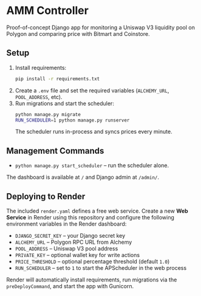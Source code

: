 # AMM Controller

Proof-of-concept Django app for monitoring a Uniswap V3 liquidity pool on Polygon and comparing price with Bitmart and Coinstore.

## Setup

1. Install requirements:
   ```bash
   pip install -r requirements.txt
   ```
2. Create a `.env` file and set the required variables (`ALCHEMY_URL`, `POOL_ADDRESS`, etc).
3. Run migrations and start the scheduler:
   ```bash
   python manage.py migrate
   RUN_SCHEDULER=1 python manage.py runserver
   ```
   The scheduler runs in-process and syncs prices every minute.

## Management Commands

- `python manage.py start_scheduler` – run the scheduler alone.

The dashboard is available at `/` and Django admin at `/admin/`.

## Deploying to Render

The included `render.yaml` defines a free web service. Create a new **Web Service**
in Render using this repository and configure the following environment
variables in the Render dashboard:

- `DJANGO_SECRET_KEY` – your Django secret key
- `ALCHEMY_URL` – Polygon RPC URL from Alchemy
- `POOL_ADDRESS` – Uniswap V3 pool address
- `PRIVATE_KEY` – optional wallet key for write actions
- `PRICE_THRESHOLD` – optional percentage threshold (default `1.0`)
- `RUN_SCHEDULER` – set to `1` to start the APScheduler in the web process

Render will automatically install requirements, run migrations via the
`preDeployCommand`, and start the app with Gunicorn.
